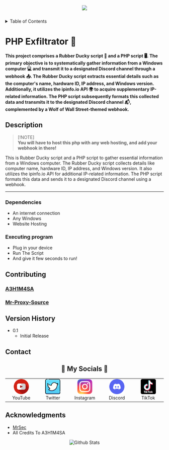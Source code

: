 
<h1 align="center">
  <a href="https://git.io/typing-svg">
    <img src="https://readme-typing-svg.herokuapp.com/?lines=Welcome+to+the;PHP+Exfil📛&center=true&size=30">
  </a>
</h1>

<!-- TABLE OF CONTENTS -->
<details>
  <summary>Table of Contents</summary>
  <ol>
    <li><a href="#Description">Description</a></li>
    <li><a href="#Contributing">Contributing</a></li>
    <li><a href="#Version-History">Version History</a></li>
    <li><a href="#Contact">Contact</a></li>
    <li><a href="#Acknowledgments">Acknowledgments</a></li>
  </ol>
</details>

# PHP Exfiltrator 📛

<b>This project comprises a Rubber Ducky script 🦆 and a PHP script 🖥️. The primary objective is to systematically gather information from a Windows computer 💻 and transmit it to a designated Discord channel through a webhook 📤. The Rubber Ducky script extracts essential details such as the computer's name, hardware ID, IP address, and Windows version. Additionally, it utilizes the ipinfo.io API 🌍 to acquire supplementary IP-related information. The PHP script subsequently formats this collected data and transmits it to the designated Discord channel 📬, complemented by a Wolf of Wall Street-themed webhook.</b>

## Description
> [!NOTE]\
> <b> You will have to host this php with any web hosting, and add your webhook in there! </b>

This is Rubber Ducky script and a PHP script to gather essential information from a Windows computer. The Rubber Ducky script collects details like computer name, hardware ID, IP address, and Windows version. It also utilizes the ipinfo.io API for additional IP-related information. The PHP script formats this data and sends it to a designated Discord channel using a webhook.

---------------------------------------------------------------------------------------------------------------------------------------------------------

### Dependencies

* An internet connection
* Any Windows
* Website Hosting

### Executing program

* Plug in your device
* Run The Script
* And give it few seconds to run!

## Contributing
### [A3H1M4SA](https://github.com/A3H1M4SA)
### [Mr-Proxy-Source](https://github.com/Mr-Proxy-source)

## Version History

* 0.1
    * Initial Release

<!-- CONTACT -->
## Contact

<h2 align="center">📱 My Socials 📱</h2>
<div align=center>
<table>
  <tr>
    <td align="center" width="96">
      <a href="https://youtube.com/@cysc.?sub_confirmation=1">
        <img src=https://github.com/Mr-Proxy-Source/Mr-Proxy-Source/blob/main/img/youtube-svgrepo-com.svg width="48" height="48" alt="C#" />
      </a>
      <br>YouTube
    </td>
    <td align="center" width="96">
      <a href="https://twitter.com/cyscp">
        <img src=https://github.com/Mr-Proxy-Source/Mr-Proxy-Source/blob/main/img/twitter.png width="48" height="48" alt="Python" />
      </a>
      <br>Twitter
    </td>
    <td align="center" width="96">
      <a href="https://www.instagram.com/mrproxy.wav/">
        <img src=https://github.com/Mr-Proxy-Source/Mr-Proxy-Source/blob/main/img/insta.png width="48" height="48" alt="Golang" />
      </a>
      <br>Instagram
    </td>
    <td align="center" width="96">
      <a href="https://discord.gg/mrtools">
        <img src=https://github.com/Mr-Proxy-Source/Mr-Proxy-Source/blob/main/img/discord-v2-svgrepo-com.svg width="48" height="48" alt="Jsonnet" />
      </a>
      <br>Discord
    </td>
    <td align="center" width="96">
      <a href="https://www.tiktok.com/@mrproxyonyt">
        <img src=https://github.com/Mr-Proxy-Source/Mr-Proxy-Source/raw/main/img/tiktok.svg width="48" height="48" alt="Jsonnet" />
      </a>
      <br>TikTok
    </td>    
  </tr>
</table>
</div>

<!-- ACKNOWLEDGMENTS -->
## Acknowledgments

* [MrSec](https://mrsec.bio/)
* All Credits To A3H1M4SA

<p align="center">
        <img src="https://raw.githubusercontent.com/bornmay/bornmay/Update/svg/Bottom.svg" alt="Github Stats" />
</p>
